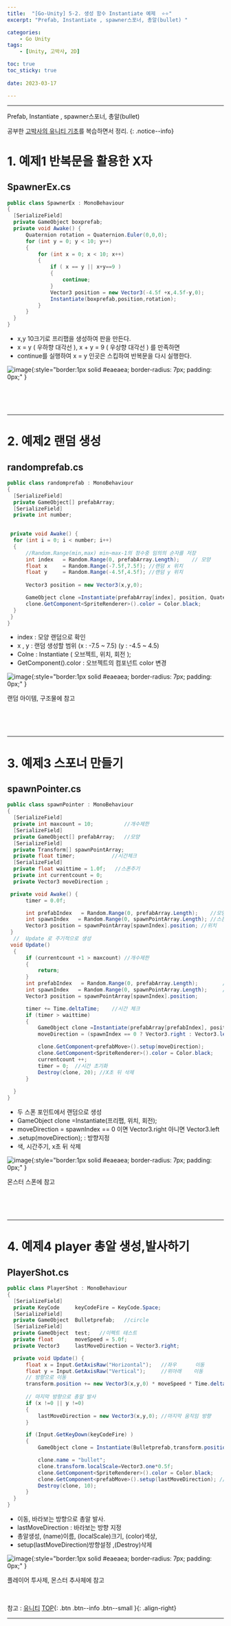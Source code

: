```yaml
---
title:  "[Go-Unity] 5-2. 생성 함수 Instantiate 예제  ⭐⭐"
excerpt: "Prefab, Instantiate , spawner스포너, 총알(bullet) "

categories:
    - Go Unity
tags:
    - [Unity, 고박사, 2D]

toc: true
toc_sticky: true
 
date: 2023-03-17

---
```

- - -

Prefab, Instantiate , spawner스포너, 총알(bullet)   

공부한 [고박사의 유니티 기초](https://www.inflearn.com/course/%EA%B3%A0%EB%B0%95%EC%82%AC-%EC%9C%A0%EB%8B%88%ED%8B%B0-%EA%B8%B0%EC%B4%88/dashboard)를 복습하면서 정리. 
{: .notice--info}


# 1.   예제1  반복문을 활용한 X자 

##    SpawnerEx.cs
<div class="notice--primary" markdown="1">

  ```c#
public class SpawnerEx : MonoBehaviour
{
    [SerializeField]
    private GameObject boxprefab;
    private void Awake() {
        Quaternion rotation = Quaternion.Euler(0,0,0);
        for (int y = 0; y < 10; y++)
        {
            for (int x = 0; x < 10; x++)
            {
                if ( x == y || x+y==9 )
                {
                    continue;
                }
                Vector3 position = new Vector3(-4.5f +x,4.5f-y,0);
                Instantiate(boxprefab,position,rotation);
            }
        }
    }
}
  ```

-   x,y 10크기로 프리팹을 생성하여 판을 만든다.
-   x = y ( 우하향 대각선 ), x + y = 9 ( 우상향 대각선 ) 를 만족하면
-   continue를 실행하여 x = y 인곳은 스킵하여 반복문을 다시 실행한다.

</div>


![image](https://user-images.githubusercontent.com/96651722/225917608-dd8d995a-7c13-4cc4-a54b-4364b8d5448f.png){:style="border:1px solid #eaeaea; border-radius: 7px; padding: 0px;" }  

<br><br><br>

---
# 2.   예제2  랜덤 생성

##    randomprefab.cs

<div class="notice--primary" markdown="1">

  ```c#
public class randomprefab : MonoBehaviour
{
    [SerializeField]
    private GameObject[] prefabArray;
    [SerializeField]
    private int number;
    

   private void Awake() {
    for (int i = 0; i < number; i++)
    {
        //Random.Range(min,max) min~max-1의 정수중 임의의 순자를 저장
        int index   = Random.Range(0, prefabArray.Length);    // 모양
        float x     = Random.Range(-7.5f,7.5f); //랜덤 x 위치
        float y     = Random.Range(-4.5f,4.5f); //랜덤 y 위치
        
        Vector3 position = new Vector3(x,y,0);

        GameObject clone =Instantiate(prefabArray[index], position, Quaternion.identity);
        clone.GetComponent<SpriteRenderer>().color = Color.black;
    }   
   }
}
  ```

-   index : 모양 랜덤으로 확인
-   x , y : 랜덤 생성할 범위  (x : -7.5 ~ 7.5) (y : -4.5 ~ 4.5)
-   Colne : Instantiate ( 오브젝트, 위치, 회전 );
-   GetComponent<SpriteRenderer>().color : 오브젝트의 컴포넌트 color 변경

</div>



![image](https://user-images.githubusercontent.com/96651722/225918623-2e7695f4-2426-4d67-984d-6be7a22c5957.png){:style="border:1px solid #eaeaea; border-radius: 7px; padding: 0px;" }    

랜덤 아이템, 구조물에 참고  

<br><br><br>

---
# 3.   예제3 스포너 만들기

##    spawnPointer.cs

<div class="notice--primary" markdown="1">

  ```c#
public class spawnPointer : MonoBehaviour
{
    [SerializeField]
    private int maxcount = 10;          //개수제한
    [SerializeField]
    private GameObject[] prefabArray;   //모양
    [SerializeField]
    private Transform[] spawnPointArray;
    private float timer;            //시간체크
    [SerializeField]
    private float waittime = 1.0f;   //스폰주기
    private int currentcount = 0;
    private Vector3 moveDirection ;

   private void Awake() {
        timer = 0.0f;

        int prefabIndex   = Random.Range(0, prefabArray.Length);    //모양
        int spawnIndex   = Random.Range(0, spawnPointArray.Length); //스폰위치
        Vector3 position = spawnPointArray[spawnIndex].position; //위치   
   }
    //  Update 로 주기적으로 생성
   void Update()
    {
        if (currentcount +1 > maxcount) //개수제한
        {
            return;
        }
        int prefabIndex   = Random.Range(0, prefabArray.Length);        //모양
        int spawnIndex   = Random.Range(0, spawnPointArray.Length);     //스폰위치
        Vector3 position = spawnPointArray[spawnIndex].position; 

        timer += Time.deltaTime;    //시간 체크
        if (timer > waittime)
        {
            GameObject clone =Instantiate(prefabArray[prefabIndex], position, Quaternion.identity);
            moveDirection = (spawnIndex == 0 ? Vector3.right : Vector3.left);

            clone.GetComponent<prefabMove>().setup(moveDirection);
            clone.GetComponent<SpriteRenderer>().color = Color.black;
            currentcount ++;
            timer = 0;  //시간 초기화
            Destroy(clone, 20); //X초 뒤 삭제
        }
        
    }
}
  ```

-   두 스폰 포인트에서 랜덤으로 생성
-   GameObject clone =Instantiate(프리팹, 위치, 회전);
-   moveDirection = spawnIndex == 0 이면 Vector3.right 아니면 Vector3.left
-   .setup(moveDirection); : 방향지정
-   색, 시간주기, x초 뒤 삭제

</div>

![image](https://user-images.githubusercontent.com/96651722/225920843-13d7d21a-2b26-4506-8bef-e1f983b27461.png){:style="border:1px solid #eaeaea; border-radius: 7px; padding: 0px;" }  

몬스터 스폰에 참고  

<br><br><br>

---
# 4.   예제4 player 총알 생성,발사하기

##    PlayerShot.cs

<div class="notice--primary" markdown="1">

  ```c#
public class PlayerShot : MonoBehaviour
{
    [SerializeField]
    private KeyCode     keyCodeFire = KeyCode.Space;
    [SerializeField]
    private GameObject  Bulletprefab;   //circle
    [SerializeField]
    private GameObject  test;   //이펙트 테스트
    private float       moveSpeed = 5.0f;
    private Vector3     lastMoveDirection = Vector3.right;

    private void Update() {
        float x = Input.GetAxisRaw("Horizontal");   //좌우      이동
        float y = Input.GetAxisRaw("Vertical");     //위아래    이동       
        // 방향으로 이동
        transform.position += new Vector3(x,y,0) * moveSpeed * Time.deltaTime;
        
        // 마지막 방향으로 총알 발사
        if (x !=0 || y !=0)
        {
            lastMoveDirection = new Vector3(x,y,0); //마지막 움직임 방향
        }

        if (Input.GetKeyDown(keyCodeFire) )
        {
            GameObject clone = Instantiate(Bulletprefab,transform.position,Quaternion.identity);

            clone.name = "bullet";
            clone.transform.localScale=Vector3.one*0.5f;
            clone.GetComponent<SpriteRenderer>().color = Color.black;
            clone.GetComponent<prefabMove>().setup(lastMoveDirection); // bullet 방향 설정
            Destroy(clone, 10);
        }
    }
}
  ```

-   이동, 바라보는 방향으로 총알 발사.
-   lastMoveDirection : 바라보는 방향 지정
-   총알생성, (name)이름, (localScale)크기, (color)색상, 
-   setup(lastMoveDirection)방향설정 ,(Destroy)삭제

</div> 


![image](https://user-images.githubusercontent.com/96651722/225923090-6ed01d7b-0923-4018-99b4-fe9375b102c1.png){:style="border:1px solid #eaeaea; border-radius: 7px; padding: 0px;" }  

플레이어 투사제, 몬스터 추사체에 참고


<br>

참고 : [유니티](https://docs.unity3d.com/kr/)
[TOP](#){: .btn .btn--info .btn--small }{: .align-right}
<br>
- - -
